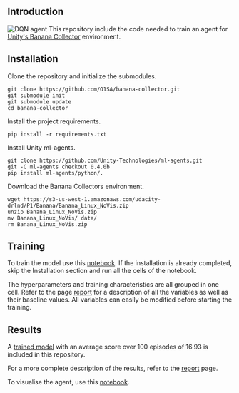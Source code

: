 ## Introduction 
![DQN agent](assets/show_result.gif)
This repository include the code needed to train an agent for [Unity's Banana Collector](https://github.com/Unity-Technologies/ml-agents/blob/master/docs/Learning-Environment-Examples.md) environment.

## Installation
Clone the repository and initialize the submodules.
```
git clone https://github.com/O1SA/banana-collector.git
git submodule init 
git submodule update
cd banana-collector 
```
Install the project requirements.
```
pip install -r requirements.txt
```

Install Unity ml-agents.
```
git clone https://github.com/Unity-Technologies/ml-agents.git
git -C ml-agents checkout 0.4.0b
pip install ml-agents/python/.
```

Download the Banana Collectors environment.
```
wget https://s3-us-west-1.amazonaws.com/udacity-drlnd/P1/Banana/Banana_Linux_NoVis.zip
unzip Banana_Linux_NoVis.zip
mv Banana_Linux_NoVis/ data/
rm Banana_Linux_NoVis.zip
```

## Training 
To train the model use this [notebook](Train_DQN.ipynb). If the installation is already completed, skip the Installation section and run all the cells of the notebook. 

The hyperparameters and training characteristics are all grouped in one cell. Refer to the page [report](Report.md) for a description of all the variables as well as their baseline values. All variables can easily be modified before starting the training.

## Results 
A [trained model](saved_models/model_dqn.ckpt) with an average score over 100 episodes of 16.93 is included in this repository.

For a more complete description of the results, refer to the [report](Report.md) page. 

To visualise the agent, use this [notebook](Result_DQN.ipynb).